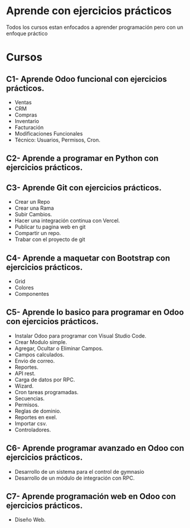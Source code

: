 # Aprende con ejercicios prácticos
Todos los cursos estan enfocados a aprender programación pero con un enfoque práctico

# Cursos

## C1- Aprende Odoo funcional con ejercicios prácticos.
- Ventas
- CRM
- Compras
- Inventario
- Facturación
- Modificaciones Funcionales
- Técnico: Usuarios, Permisos, Cron.

## C2- Aprende a programar en Python con ejercicios prácticos.
## C3- Aprende Git con ejercicios prácticos.
- Crear un Repo
- Crear una Rama
- Subir Cambios.
- Hacer una integración continua con Vercel.
- Publicar tu pagina web en git
- Compartir un repo.
- Trabar con el proyecto de git
## C4- Aprende a maquetar con Bootstrap con ejercicios prácticos.
- Grid
- Colores
- Componentes
## C5- Aprende lo basico para programar en Odoo con ejercicios prácticos.
- Instalar Odoo para programar con Visual Studio Code.
- Crear Modulo simple.
- Agregar, Ocultar o Eliminar Campos.
- Campos calculados.
- Envio de correo.
- Reportes.
- API rest.
- Carga de datos por RPC.
- Wizard.
- Cron tareas programadas.
- Secuencias.
- Permisos.
- Reglas de dominio.
- Reportes en exel.
- Importar csv.
- Controladores.
## C6- Aprende programar avanzado en Odoo con ejercicios prácticos.
- Desarrollo de un sistema para el control de gymnasio
- Desarrollo de un módulo de integración con RPC.
## C7- Aprende programación web en Odoo con ejercicios prácticos.
- Diseño Web.

